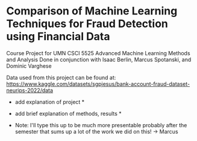 # Comparison of Machine Learning Techniques for Fraud Detection using Financial Data

Course Project for UMN CSCI 5525 Advanced Machine Learning Methods and Analysis
Done in conjunction with Isaac Berlin, Marcus Spotanski, and Dominic Varghese

Data used from this project can be found at: https://www.kaggle.com/datasets/sgpjesus/bank-account-fraud-dataset-neurips-2022/data

 * add explanation of project *

* add brief explanation of methods, results *

- Note: I'll type this up to be much more presentable probably after the semester that sums up a lot of the work we did on this! -> Marcus

